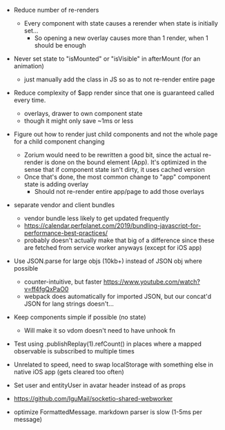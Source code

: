 - Reduce number of re-renders
  - Every component with state causes a rerender when state is initially set...
    - So opening a new overlay causes more than 1 render, when 1 should be enough


- Never set state to "isMounted" or "isVisible" in afterMount (for an animation)
  - just manually add the class in JS so as to not re-render entire page

- Reduce complexity of $app render since that one is guaranteed called every time.
  - overlays, drawer to own component state
  - though it might only save ~1ms or less

- Figure out how to render just child components and not the whole page for a child component changing
  - Zorium would need to be rewritten a good bit, since the actual re-render
    is done on the bound element (App). It's optimized in the sense that if
    component state isn't dirty, it uses cached version
  - Once that's done, the most common change to "app" component state is adding overlay
    - Should not re-render entire app/page to add those overlays

- separate vendor and client bundles
  - vendor bundle less likely to get updated frequently
  - https://calendar.perfplanet.com/2019/bundling-javascript-for-performance-best-practices/
  - probably doesn't actually make that big of a difference since these are fetched from service worker anyways (except for iOS app)

- Use JSON.parse for large objs (10kb+) instead of JSON obj where possible
  - counter-intuitive, but faster https://www.youtube.com/watch?v=ff4fgQxPaO0
  - webpack does automatically for imported JSON, but our concat'd JSON for lang strings doesn't...

- Keep components simple if possible (no state)
  - Will make it so vdom doesn't need to have unhook fn


- Test using .publishReplay(1).refCount() in places where a mapped observable is subscribed to multiple times
- Unrelated to speed, need to swap localStorage with something else in native iOS app (gets cleared too often)
- Set user and entityUser in avatar header instead of as props
- https://github.com/IguMail/socketio-shared-webworker
- optimize FormattedMessage. markdown parser is slow (1-5ms per message)
